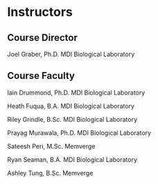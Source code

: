 # Instructors

## Course Director

Joel Graber, Ph.D. 
MDI Biological Laboratory


## Course Faculty

Iain Drummond, Ph.D.
MDI Biological Laboratory

Heath Fuqua, B.A.
MDI Biological Laboratory

Riley Grindle, B.Sc.
MDI Biological Laboratory

Prayag Murawala, Ph.D.
MDI Biological Laboratory

Sateesh Peri, M.Sc.
Memverge 

Ryan Seaman, B.A.
MDI Biological Laboratory

Ashley Tung, B.Sc.
Memverge